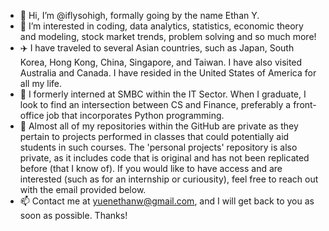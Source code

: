 - 👋 Hi, I’m @iflysohigh, formally going by the name Ethan Y.
- 👀 I’m interested in coding, data analytics, statistics, economic theory and modeling, stock market trends, problem solving and so much more! 
- ✈️ I have traveled to several Asian countries, such as Japan, South Korea, Hong Kong, China, Singapore, and Taiwan. I have also visited Australia and Canada. I have resided in the United States of America for all my life.
- 📖 I formerly interned at SMBC within the IT Sector. When I graduate, I look to find an intersection between CS and Finance, preferably a front-office job that incorporates Python programming. 
- 🔐 Almost all of my repositories within the GitHub are private as they pertain to projects performed in classes that could potentially aid students in such courses. The 'personal projects' repository is also private, as it includes code that is original and has not been replicated before (that I know of). If you would like to have access and are interested (such as for an internship or curiousity), feel free to reach out with the email provided below.
- 📫 Contact me at yuenethanw@gmail.com, and I will get back to you as soon as possible. Thanks!

<!---
iflysohigh/iflysohigh is a ✨ special ✨ repository because its `README.md` (this file) appears on your GitHub profile.
You can click the Preview link to take a look at your changes.
--->
